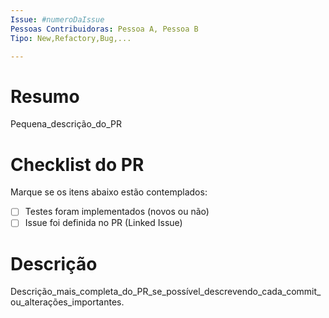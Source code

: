 ```yaml
---
Issue: #numeroDaIssue
Pessoas Contribuidoras: Pessoa A, Pessoa B
Tipo: New,Refactory,Bug,...

---
```


# Resumo

Pequena_descrição_do_PR

# Checklist do PR

Marque se os itens abaixo estão contemplados:

- [ ] Testes foram implementados (novos ou não)
- [ ] Issue foi definida no PR (Linked Issue)

# Descrição

Descrição_mais_completa_do_PR_se_possível_descrevendo_cada_commit_ou_alterações_importantes.
